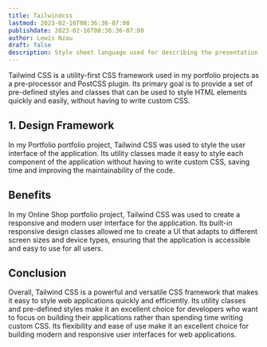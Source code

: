 ```yaml
---
title: Tailwindcss
lastmod: 2023-02-16T08:36:36-07:00
publishdate: 2023-02-16T08:36:36-07:00
author: Lewis Nzau
draft: false
description: Style sheet language used for describing the presentation of a markup document such as HTML or XML.
---
```


Tailwind CSS is a utility-first CSS framework used in my portfolio projects as a pre-processor and PostCSS plugin. Its primary goal is to provide a set of pre-defined styles and classes that can be used to style HTML elements quickly and easily, without having to write custom CSS.

## 1. Design Framework

In my Portfolio portfolio project, Tailwind CSS was used to style the user interface of the application. Its utility classes made it easy to style each component of the application without having to write custom CSS, saving time and improving the maintainability of the code.

## Benefits

In my Online Shop portfolio project, Tailwind CSS was used to create a responsive and modern user interface for the application. Its built-in responsive design classes allowed me to create a UI that adapts to different screen sizes and device types, ensuring that the application is accessible and easy to use for all users.

## Conclusion

Overall, Tailwind CSS is a powerful and versatile CSS framework that makes it easy to style web applications quickly and efficiently. Its utility classes and pre-defined styles make it an excellent choice for developers who want to focus on building their applications rather than spending time writing custom CSS. Its flexibility and ease of use make it an excellent choice for building modern and responsive user interfaces for web applications.
